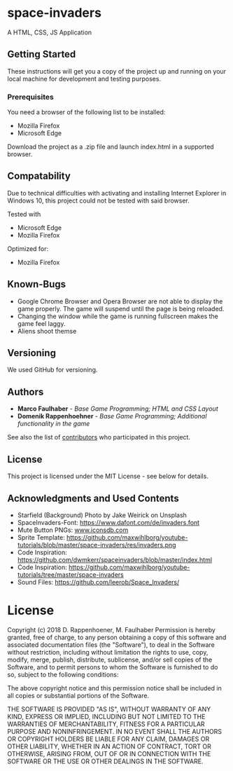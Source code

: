 # space-invaders

A HTML, CSS, JS Application

## Getting Started

These instructions will get you a copy of the project up and running on your local machine for development and testing purposes.

### Prerequisites

You need a browser of the following list to be installed:
* Mozilla Firefox
* Microsoft Edge

Download the project as a .zip file and launch index.html in a supported browser.

## Compatability

Due to technical difficulties with activating and installing Internet Explorer in Windows 10, this project could not be tested with said browser.

Tested with 
* Microsoft Edge
* Mozilla Firefox

Optimized for: 
* Mozilla Firefox


## Known-Bugs

* Google Chrome Browser and Opera Browser are not able to display the game properly. The game will suspend until the page is being reloaded.
* Changing the window while the game is running fullscreen makes the game feel laggy.
* Aliens shoot themse

## Versioning

We used GitHub for versioning.

## Authors

* **Marco Faulhaber**       - *Base Game Programming; HTML and CSS Layout*
* **Domenik Rappenhoehner** - *Base Game Programming; Additional functionality in the game*

See also the list of [contributors](https://github.com/your/project/contributors) who participated in this project.

## License

This project is licensed under the MIT License - see below for details.

## Acknowledgments and Used Contents

* Starfield (Background) Photo by Jake Weirick on Unsplash
* SpaceInvaders-Font: https://www.dafont.com/de/invaders.font
* Mute Button PNGs: www.iconsdb.com
* Sprite Template: https://github.com/maxwihlborg/youtube-tutorials/blob/master/space-invaders/res/invaders.png
* Code Inspiration: https://github.com/dwmkerr/spaceinvaders/blob/master/index.html
* Code Inspiration: https://github.com/maxwihlborg/youtube-tutorials/tree/master/space-invaders
* Sound Files: https://github.com/leerob/Space_Invaders/

# License
Copyright (c) 2018 D. Rappenhoener, M. Faulhaber
Permission is hereby granted, free of charge, to any person obtaining a copy of this software and associated documentation files (the "Software"), to deal in the Software without restriction, including without limitation the rights to use, copy, modify, merge, publish, distribute, sublicense, and/or sell copies of the Software, and to permit persons to whom the Software is furnished to do so, subject to the following conditions:

The above copyright notice and this permission notice shall be included in all copies or substantial portions of the Software.

THE SOFTWARE IS PROVIDED "AS IS", WITHOUT WARRANTY OF ANY KIND, EXPRESS OR IMPLIED, INCLUDING BUT NOT LIMITED TO THE WARRANTIES OF MERCHANTABILITY, FITNESS FOR A PARTICULAR PURPOSE AND NONINFRINGEMENT. IN NO EVENT SHALL THE AUTHORS OR COPYRIGHT HOLDERS BE LIABLE FOR ANY CLAIM, DAMAGES OR OTHER LIABILITY, WHETHER IN AN ACTION OF CONTRACT, TORT OR OTHERWISE, ARISING FROM, OUT OF OR IN CONNECTION WITH THE SOFTWARE OR THE USE OR OTHER DEALINGS IN THE SOFTWARE.
